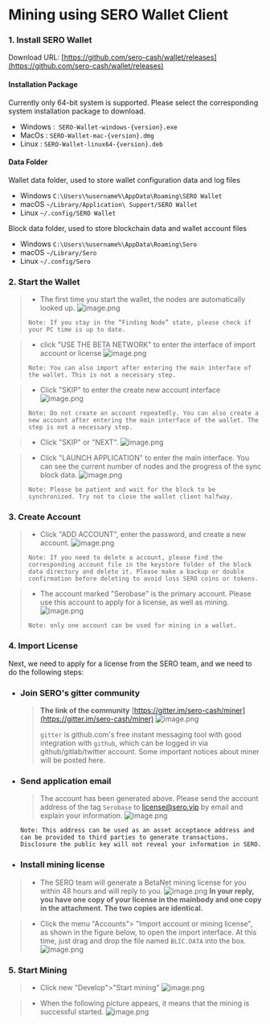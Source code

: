 # Mining using SERO Wallet Client

### 1. Install SERO Wallet



Download URL: [https://github.com/sero-cash/wallet/releases](https://github.com/sero-cash/wallet/releases)

#### Installation Package

Currently only 64-bit system is supported. Please select the corresponding system installation package to download.
- Windows :` SERO-Wallet-windows-{version}.exe`
- MacOs : `SERO-Wallet-mac-{version}.dmg`
- Linux : `SERO-Wallet-linux64-{version}.deb`

#### Data Folder
Wallet data folder, used to store wallet configuration data and log files
- Windows `C:\Users\%username%\AppData\Roaming\SERO Wallet`
- macOS `~/Library/Application\ Support/SERO Wallet`
- Linux `~/.config/SERO Wallet`

Block data folder, used to store blockchain data and wallet account files
- Windows `C:\Users\%username%\AppData\Roaming\Sero`
- macOS `~/Library/Sero`
- Linux `~/.config/Sero`

### 2. Start the Wallet
> - The first time you start the wallet, the nodes are automatically looked up.
>   ![image.png](http://sero-media.s3-website-ap-southeast-1.amazonaws.com/images/jianshu/15078246-b328b98c4d808376.png?imageMogr2/auto-orient/strip%7CimageView2/2/w/1240)
>
> `Note: If you stay in the “Finding Node” state, please check if your PC time is up to date. `

> - click "USE THE BETA NETWORK" to enter the interface of import account or license
>   ![image.png](http://sero-media.s3-website-ap-southeast-1.amazonaws.com/images/jianshu/15078246-49af5000142e80dc.png?imageMogr2/auto-orient/strip%7CimageView2/2/w/1240)
>
> `Note: You can also import after entering the main interface of the wallet. This is not a necessary step.`

> - Click "SKIP" to enter the create new account interface
>   ![image.png](http://sero-media.s3-website-ap-southeast-1.amazonaws.com/images/jianshu/15078246-39eb040a758415ed.png?imageMogr2/auto-orient/strip%7CimageView2/2/w/1240)
>
> `Note: Do not create an account repeatedly. You can also create a new account after entering the main interface of the wallet. The step is not a necessary step.`

> - Click "SKIP" or "NEXT".
>   ![image.png](http://sero-media.s3-website-ap-southeast-1.amazonaws.com/images/jianshu/15078246-d6133ed6d0e3329e.png?imageMogr2/auto-orient/strip%7CimageView2/2/w/1240)

> - Click "LAUNCH APPLICATION" to enter the main interface. You can see the current number of nodes and the progress of the sync block data.
>   ![image.png](http://sero-media.s3-website-ap-southeast-1.amazonaws.com/images/jianshu/15078246-293cfbfdde61b6d7.jpg?imageMogr2/auto-orient/strip%7CimageView2/2/w/1240)
>
> `Note: Please be patient and wait for the block to be synchronized. Try not to close the wallet client halfway.`

### 3. Create Account

> - Click "ADD ACCOUNT", enter the password, and create a new account.
>   ![image.png](http://sero-media.s3-website-ap-southeast-1.amazonaws.com/images/jianshu/15078246-7ece222912b67c7d.png?imageMogr2/auto-orient/strip%7CimageView2/2/w/1240)
>
> `Note: If you need to delete a account, please find the corresponding account file in the keystore folder of the block data directory and delete it. Please make a backup or double confirmation before deleting to avoid loss SERO coins or tokens. `

> - The account marked "Serobase" is the primary account. Please use this account to apply for a license, as well as mining.
>   ![image.png](http://sero-media.s3-website-ap-southeast-1.amazonaws.com/images/jianshu/15078246-e53e0efd2da88f8a.jpg?imageMogr2/auto-orient/strip%7CimageView2/2/w/1240)
>
> `Note: only one account can be used for mining in a wallet. `

### 4. Import License

Next, we need to apply for a license from the SERO team, and we need to do the following steps:

* ### **Join SERO's gitter community**
    > **The link of the community**
    > [https://gitter.im/sero-cash/miner](https://gitter.im/sero-cash/miner)
    > ![image.png](http://sero-media.s3-website-ap-southeast-1.amazonaws.com/images/jianshu/277023-fecac3360cd796e6.png?imageMogr2/auto-orient/strip%7CimageView2/2/w/400)
    >
    > `gitter` is github.com's free instant messaging tool with good integration with `github`, which can be logged in via github/gitlab/twitter account. Some important notices about miner will be posted here.

* ### **Send application email**
    > The account has been generated above. Please send the account address of the tag `Serobase` to [license@sero.vip](mailto:license@sero.vip) by email and explain your information.
    > ![image.png](http://sero-media.s3-website-ap-southeast-1.amazonaws.com/images/jianshu/277023-e72fcce8a23a8578.png?imageMogr2/auto-orient/strip%7CimageView2/2/w/400)

    `Note: This address can be used as an asset acceptance address and can be provided to third parties to generate transactions. Disclosure the public key will not reveal your information in SERO.`

* ### **Install mining license**

> - The SERO team will generate a BetaNet mining license for you within 48 hours and will reply to you.
>   ![image.png](http://sero-media.s3-website-ap-southeast-1.amazonaws.com/images/jianshu/277023-ce2d496f2b656112.png?imageMogr2/auto-orient/strip%7CimageView2/2/w/400)
>   **In your reply, you have one copy of your license in the mainbody and one copy in the attachment. The two copies are identical.**

> - Click the menu "Accounts"> "Import account or mining license", as shown in the figure below, to open the import interface.  At this time, just drag and drop the file named `BLIC.DATA` into the box.
>   ![image.png](http://sero-media.s3-website-ap-southeast-1.amazonaws.com/images/jianshu/15078246-b277de832cd7235f.png?imageMogr2/auto-orient/strip%7CimageView2/2/w/1240)

### 5. Start Mining

> - Click new "Develop">"Start mining"
>   ![image.png](http://sero-media.s3-website-ap-southeast-1.amazonaws.com/images/jianshu/15078246-aa6fb907c86f786c.png?imageMogr2/auto-orient/strip%7CimageView2/2/w/1240)

> - When the following picture appears, it means that the mining is successful started.
>   ![image.png](http://sero-media.s3-website-ap-southeast-1.amazonaws.com/images/jianshu/15078246-bc56aa379a752b55.png?imageMogr2/auto-orient/strip%7CimageView2/2/w/1240)